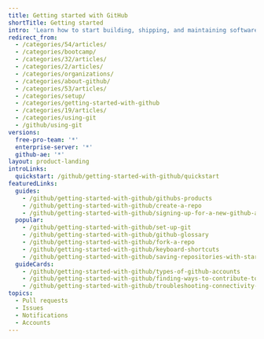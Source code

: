 ```yaml
---
title: Getting started with GitHub
shortTitle: Getting started
intro: 'Learn how to start building, shipping, and maintaining software with {% data variables.product.prodname_dotcom %}. Explore our products, sign up for an account, and connect with the world''s largest development community.'
redirect_from:
  - /categories/54/articles/
  - /categories/bootcamp/
  - /categories/32/articles/
  - /categories/2/articles/
  - /categories/organizations/
  - /categories/about-github/
  - /categories/53/articles/
  - /categories/setup/
  - /categories/getting-started-with-github
  - /categories/19/articles/
  - /categories/using-git
  - /github/using-git
versions:
  free-pro-team: '*'
  enterprise-server: '*'
  github-ae: '*'
layout: product-landing
introLinks:
  quickstart: /github/getting-started-with-github/quickstart
featuredLinks:
  guides:
    - /github/getting-started-with-github/githubs-products
    - /github/getting-started-with-github/create-a-repo
    - /github/getting-started-with-github/signing-up-for-a-new-github-account
  popular:
    - /github/getting-started-with-github/set-up-git
    - /github/getting-started-with-github/github-glossary
    - /github/getting-started-with-github/fork-a-repo
    - /github/getting-started-with-github/keyboard-shortcuts
    - /github/getting-started-with-github/saving-repositories-with-stars
  guideCards:
    - /github/getting-started-with-github/types-of-github-accounts
    - /github/getting-started-with-github/finding-ways-to-contribute-to-open-source-on-github
    - /github/getting-started-with-github/troubleshooting-connectivity-problems
topics:
  - Pull requests
  - Issues
  - Notifications
  - Accounts
---
```


<div hidden>

<!-- {% link_with_intro /quickstart %} -->
<!-- {% link_with_intro /learning-about-github %} -->
<!-- {% link_with_intro /signing-up-for-github %} -->
<!-- {% link_with_intro /exploring-projects-on-github %} -->
<!-- {% link_with_intro /using-github %} -->

### Table of Contents

{% topic_link_in_list /quickstart %}
    {% link_in_list /set-up-git %}
    {% link_in_list /create-a-repo %}
    {% link_in_list /fork-a-repo %}
    {% link_in_list /github-flow %}
    {% link_in_list /be-social %}
    {% link_in_list /github-glossary %}
    {% link_in_list /git-cheatsheet %}
    {% link_in_list /git-and-github-learning-resources %}

{% topic_link_in_list /learning-about-github %}
    {% link_in_list /githubs-products %}
    {% link_in_list /github-language-support %}
    {% link_in_list /about-github-advanced-security %}
    {% link_in_list /types-of-github-accounts %}    
    {% link_in_list /access-permissions-on-github %}    
    {% link_in_list /faq-about-changes-to-githubs-plans %}

{% topic_link_in_list /signing-up-for-github %}
    {% link_in_list /signing-up-for-a-new-github-account %}
    {% link_in_list /verifying-your-email-address %}
    {% link_in_list /setting-up-a-trial-of-github-enterprise-cloud %}
    {% link_in_list /setting-up-a-trial-of-github-enterprise-server %}

{% topic_link_in_list /using-github %}
    {% link_in_list /exploring-early-access-releases-with-feature-preview %}
    {% link_in_list /supported-browsers %}
    {% link_in_list /github-cli %}
    {% link_in_list /github-desktop %}
    {% link_in_list /github-for-mobile %}
    {% link_in_list /keyboard-shortcuts %}
    {% link_in_list /troubleshooting-connectivity-problems %}

{% topic_link_in_list /exploring-projects-on-github %}
    {% link_in_list /finding-ways-to-contribute-to-open-source-on-github %}
    {% link_in_list /saving-repositories-with-stars %}
    {% link_in_list /following-people %}

{% topic_link_in_list /getting-started-with-git %}
    {% link_in_list /setting-your-username-in-git %}
    {% link_in_list /caching-your-github-credentials-in-git %}
    {% link_in_list /why-is-git-always-asking-for-my-password %}
    {% link_in_list /updating-credentials-from-the-macos-keychain %}
    {% link_in_list /git-workflows %}
    {% link_in_list /about-remote-repositories %}
    {% link_in_list /managing-remote-repositories %}
    {% link_in_list /associating-text-editors-with-git %}
    {% link_in_list /configuring-git-to-handle-line-endings %}
    {% link_in_list /ignoring-files %}

{% topic_link_in_list /using-git %}
    {% link_in_list /pushing-commits-to-a-remote-repository %}
    {% link_in_list /getting-changes-from-a-remote-repository %}
    {% link_in_list /dealing-with-non-fast-forward-errors %}
    {% link_in_list /splitting-a-subfolder-out-into-a-new-repository %}
    {% link_in_list /about-git-subtree-merges %}
    {% link_in_list /about-git-rebase %}
    {% link_in_list /using-git-rebase-on-the-command-line %}
    {% link_in_list /resolving-merge-conflicts-after-a-git-rebase %}
</div>
